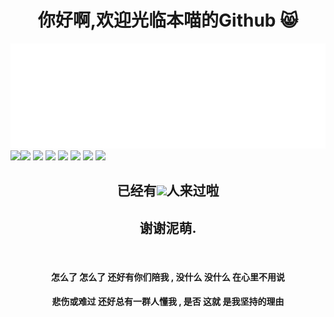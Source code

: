 <div align="center">
  
# 你好啊,欢迎光临本喵的Github :smile_cat:

<img src="https://raw.githubusercontent.com/DavidSciMeow/DavidSciMeow/238f4c03107f7aa7425314227d377cc433e1ad95/my.svg" alt="/" />

<br/>
<div align="left" >
 
  <img align="left" src="https://github-readme-stats.vercel.app/api?username=davidscimeow" />
   <a href="https://www.microsoft.com/windows/get-windows-11" ><img src="https://img.shields.io/badge/Windows-11%20Pro-red" /></a>
  <a href="https://ubuntu.com/" ><img src="https://img.shields.io/badge/Ubuntu-20.04%20Server-yellow" /></a>
  <a href="https://visualstudio.com/" ><img src="[https://img.shields.io/badge/Windows-11%20Pro-red](https://img.shields.io/badge/IDE-Visual%20Studio%20-007ACC?style=flat-square&logo=Visual-Studio&logoColor=ffffff)" /></a>
  <a href="https://code.visualstudio.com/" ><img src="https://img.shields.io/badge/IDE-Visual%20Studio%20Code-007ACC?style=flat-square&logo=Visual-Studio-Code&logoColor=ffffff" /></a>
  <a href="https://www.linuxfoundation.org/" ><img src="https://img.shields.io/badge/-Linux-fcc624?style=flat-square&logo=linux&logoColor=white" /></a>
  <a href="https://git-scm.com/" ><img src="https://img.shields.io/badge/-Git-f05032?style=flat-square&logo=git&logoColor=white" /></a>
  <a href="https://learn.microsoft.com/zh-cn/dotnet/" ><img src="https://img.shields.io/badge/.NET-512BD4?style=flat-square&logo=C-Sharp&logoColor=ffffff" /></a>
  <h2 align="center">已经有<img src="https://profile-counter.glitch.me/davidscimeow/count.svg" />人来过啦</h2>
  <h2 align="center">谢谢泥萌.</h2>
</div>
  
<br/>

#### 怎么了 怎么了 还好有你们陪我    , 没什么 没什么 在心里不用说
#### 悲伤或难过  还好总有一群人懂我  , 是否  这就  是我坚持的理由
  
</div>
